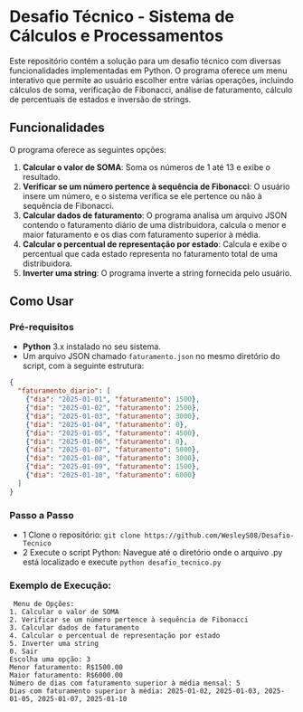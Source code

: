 # Desafio Técnico - Sistema de Cálculos e Processamentos

Este repositório contém a solução para um desafio técnico com diversas funcionalidades implementadas em Python. O programa oferece um menu interativo que permite ao usuário escolher entre várias operações, incluindo cálculos de soma, verificação de Fibonacci, análise de faturamento, cálculo de percentuais de estados e inversão de strings.

## Funcionalidades

O programa oferece as seguintes opções:

1. **Calcular o valor de SOMA**: Soma os números de 1 até 13 e exibe o resultado.
2. **Verificar se um número pertence à sequência de Fibonacci**: O usuário insere um número, e o sistema verifica se ele pertence ou não à sequência de Fibonacci.
3. **Calcular dados de faturamento**: O programa analisa um arquivo JSON contendo o faturamento diário de uma distribuidora, calcula o menor e maior faturamento e os dias com faturamento superior à média.
4. **Calcular o percentual de representação por estado**: Calcula e exibe o percentual que cada estado representa no faturamento total de uma distribuidora.
5. **Inverter uma string**: O programa inverte a string fornecida pelo usuário.

## Como Usar

### Pré-requisitos
- **Python** 3.x instalado no seu sistema.
- Um arquivo JSON chamado `faturamento.json` no mesmo diretório do script, com a seguinte estrutura:

```json
{
  "faturamento_diario": [
    {"dia": "2025-01-01", "faturamento": 1500},
    {"dia": "2025-01-02", "faturamento": 2500},
    {"dia": "2025-01-03", "faturamento": 3000},
    {"dia": "2025-01-04", "faturamento": 0},
    {"dia": "2025-01-05", "faturamento": 4500},
    {"dia": "2025-01-06", "faturamento": 0},
    {"dia": "2025-01-07", "faturamento": 5000},
    {"dia": "2025-01-08", "faturamento": 3000},
    {"dia": "2025-01-09", "faturamento": 1500},
    {"dia": "2025-01-10", "faturamento": 6000}
  ]
}
```
### Passo a Passo
 - 1 Clone o repositório:
   ``` git clone https://github.com/WesleyS08/Desafio-Tecnico ```
- 2 Execute o script Python: Navegue até o diretório onde o arquivo .py está localizado e execute ``` python desafio_tecnico.py ```

### Exemplo de Execução: 
```
 Menu de Opções:
1. Calcular o valor de SOMA
2. Verificar se um número pertence à sequência de Fibonacci
3. Calcular dados de faturamento
4. Calcular o percentual de representação por estado
5. Inverter uma string
0. Sair
Escolha uma opção: 3
Menor faturamento: R$1500.00
Maior faturamento: R$6000.00
Número de dias com faturamento superior à média mensal: 5
Dias com faturamento superior à média: 2025-01-02, 2025-01-03, 2025-01-05, 2025-01-07, 2025-01-10
```
